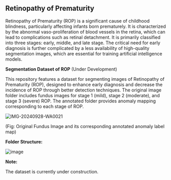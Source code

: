 ## **Retinopathy of Prematurity**

Retinopathy of Prematurity (ROP) is a significant cause of childhood blindness, particularly
affecting infants born prematurely. It is characterized by the abnormal vaso-proliferation of blood
vessels in the retina, which can lead to complications such as retinal detachment. It is primarily
classified into three stages: early, middle, and late stage. The critical need for early diagnosis is
further complicated by a less availability of high-quality segmentation images, which are essential
for training artificial intelligence models.



**Segmentation Dataset of ROP** (Under Development)

This repository features a dataset for segmenting images of Retinopathy of Prematurity (ROP), designed to enhance early diagnosis and decrease the incidence of ROP through better detection techniques. The original image folder includes fundus images for stage 1 (mild), stage 2 (moderate), and stage 3 (severe) ROP. The annotated folder provides anomaly mapping corresponding to each stage of ROP.

![IMG-20240928-WA0021](https://github.com/user-attachments/assets/0ff609bc-09e2-4cf2-8d3c-d742dad9224b)

  (Fig: Original Fundus Image and its corresponding annotated anomaly label map)


**Folder Structure:**

![image](https://github.com/user-attachments/assets/3a30382c-87e0-43fc-984f-ed5ba1acd850)


**Note:**

The dataset is currently under construction.
